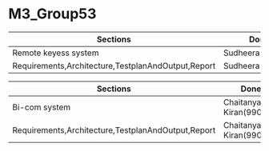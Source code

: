 # M3_Group53



| Sections |  Done By |
|----------|----------|
| Remote keyess system| Sudheera(99007451)|
   Requirements,Architecture,TestplanAndOutput,Report| Sudheera(99007451)|
   
   
   | Sections |  Done By |
|----------|----------|
| Bi-com system| Chaitanya Kiran(99007797)|
   Requirements,Architecture,TestplanAndOutput,Report |Chaitanya Kiran(99007797)|
   
